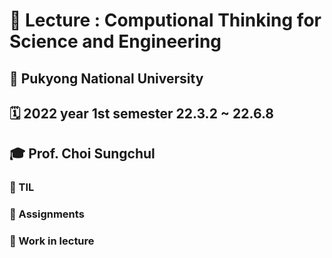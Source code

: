 # 📜 Lecture : Computional Thinking for Science and Engineering

## 🏫 Pukyong National University 

## 🗓 2022 year 1st semester 22.3.2 ~ 22.6.8

## 🎓 Prof. Choi Sungchul

### 📝 TIL

### 📄 Assignments

### 🔖 Work in lecture
